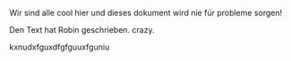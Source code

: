 Wir sind alle cool hier und dieses dokument wird nie für probleme sorgen!

Den Text hat Robin geschrieben. crazy.

kxnudxfguxdfgfguuxfguniu

